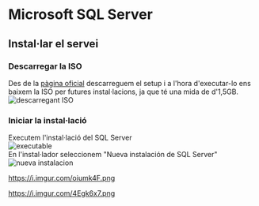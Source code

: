 # Microsoft SQL Server
## Instal·lar el servei
### Descarregar la ISO
Des de la [pàgina oficial](https://www.microsoft.com/es-es/sql-server/sql-server-downloads) descarreguem el setup i a l'hora d'executar-lo ens baixem la ISO per futures instal·lacions, ja que té una mida de d'1,5GB.<br>
![descarregant ISO](https://i.imgur.com/p6jAOfH.png)
### Iniciar la instal·lació
Executem l'instal·lació del SQL Server<br>
![executable](https://i.imgur.com/0Bp3wiB.png)<br>
En l'instal·lador seleccionem "Nueva instalación de SQL Server"<br>
![nueva instalacion](https://i.imgur.com/vjNLvng.png)<br>

https://i.imgur.com/oiumk4F.png

https://i.imgur.com/4Egk6x7.png
